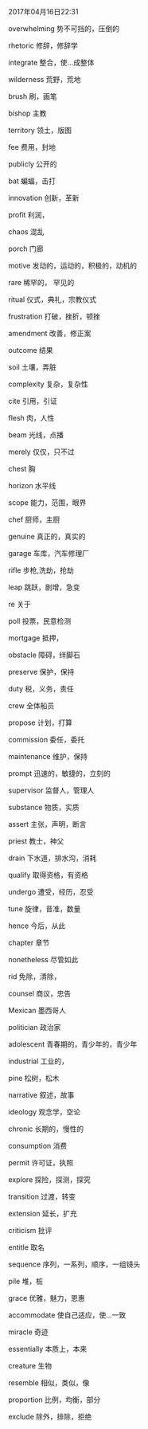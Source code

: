 2017年04月16日22:31

overwhelming    势不可挡的，压倒的

rhetoric        修辞，修辞学

integrate       整合，使...成整体

wilderness      荒野，荒地

brush           刷，画笔

bishop          主教

territory       领土，版图

fee             费用，封地

publicly        公开的

bat             蝙蝠，击打

innovation      创新，革新

profit          利润，

chaos           混乱

porch           门廊

motive          发动的，运动的，积极的，动机的

rare            稀罕的， 罕见的

ritual          仪式，典礼，宗教仪式

frustration     打破，挫折，顿挫

amendment       改善，修正案

outcome         结果

soil            土壤，弄脏

complexity      复杂，复杂性

cite            引用，引证

flesh           肉，人性

beam            光线，点播

merely          仅仅，只不过

chest           胸

horizon         水平线

scope           能力，范围，眼界

chef            厨师，主厨

genuine         真正的，真实的

garage          车库，汽车修理厂

rifle           步枪,洗劫，抢劫
 
leap            跳跃，剧增，急变

re              关于

poll            投票，民意检测

mortgage        抵押，

obstacle        障碍，绊脚石

preserve        保护，保持

duty            税，义务，责任

crew            全体船员

propose         计划，打算

commission      委任，委托

maintenance     维护，保持

prompt          迅速的，敏捷的，立刻的

supervisor      监督人，管理人 

substance       物质，实质

assert          主张，声明，断言

priest          教士，神父

drain           下水道，排水沟，消耗

qualify         取得资格，有资格

undergo         遭受，经历，忍受

tune            旋律，音准，数量

hence           今后，从此

chapter         章节

nonetheless     尽管如此

rid             免除，清除，

counsel         商议，忠告

Mexican         墨西哥人

politician      政治家

adolescent      青春期的，青少年的，青少年

industrial      工业的，

pine            松树，松木

narrative       叙述，故事

ideology        观念学，空论

chronic         长期的，慢性的

consumption     消费

permit          许可证，执照

explore         探险，探测，探究

transition      过渡，转变

extension       延长，扩充

criticism       批评

entitle         取名

sequence        序列，一系列，顺序，一组镜头

pile            堆，桩

grace           优雅，魅力，恩惠

accommodate     使自己适应，使...一致

miracle         奇迹

essentially     本质上，本来

creature        生物

resemble        相似，类似，像

proportion      比例，均衡，部分

exclude         除外，排除，拒绝


